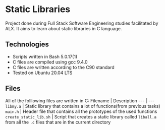 # Static Libraries

Project done during Full Stack Software Engineering studies facilitated by ALX. It aims to learn about static libraries in C language.

## Technologies

* Scripts written in Bash 5.0.17(1)
* C files are compiled using gcc 9.4.0
* C files are written according to the C90 standard
* Tested on Ubuntu 20.04 LTS

## Files
All of the folllowing files are written in C:
Filename | Description
--- | ---
`libmy.a` | Static library that contains a lot of functions(from previous tasks)
`main.h` | Header file that contains all the prototypes of the used functions
`create_static_lib.sh` | Script that creates a static library called `liball.a` from all the `.c` files that are in the current directory
